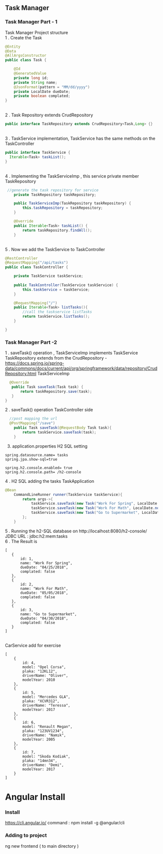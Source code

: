 ## Task Manager
### Task Manager Part - 1 
Task Manager Project structure 
<br> 1 . Create the Task 
```java
@Entity
@Data
@AllArgsConstructor
public class Task {

    @Id
    @GeneratedValue
    private long id;
    private String name;
    @JsonFormat(pattern = "MM/dd/yyyy")
    private LocalDate dueDate;
    private boolean complated;
}
```
<br> 2 . Task Repository extends CrudRepository

```java 
public interface TaskRepository extends CrudRepository<Task,Long> {}
```

<br> 3 . TaskService implementation, TaskService has the same methods on the TaskController
```java
public interface TaskService {
  Iterable<Task> taskList();
}
```
<br> 4 . Implementing the TaskServiceImp , this service private member TaskRepository
```java
 //generate the task repository for service
    private TaskRepository taskRepository;

    public TaskServiceImp(TaskRepository taskRepository) {
        this.taskRepository = taskRepository;
    }

    @Override
    public Iterable<Task> taskList() {
        return taskRepository.findAll();
    }
  ```
  <br> 5 . Now we add the TaskService to TaskController
  
```java
@RestController
@RequestMapping("/api/tasks")
public class TaskController {

    private TaskService taskService;
    
    public TaskController(TaskService taskService) {
        this.taskService = taskService;
    }

    @RequestMapping("/")
    public Iterable<Task> listTasks(){
        //call the taskservice listTasks
        return taskService.listTasks();
    }

}
  ```
  
  ### Task Manager Part -2 
  
  1 . saveTask() operation , TaskServiceImp  implements TaskService TaskRepository extends from the CrudRepository - https://docs.spring.io/spring-data/commons/docs/current/api/org/springframework/data/repository/CrudRepository.html 
 TaskServiceImp
 ```java
   @Override
    public Task saveTask(Task task) {
        return taskRepository.save(task);
    }
}
```
2 . saveTask() operation TaskController side  
```java
  //post mapping the url 
  @PostMapping("/save")
    public Task saveTask(@RequestBody Task task){
        return taskService.saveTask(task);
    }
 ```

3. application.properties H2 SQL setting
```
spring.datasource.name= tasks
spring.jpa.show-sql=true

spring.h2.console.enabled= true
spring.h2.console.path= /h2-console
```
4 . H2 SQL adding the tasks TaskApplication 

```java
@Bean
	CommandLineRunner runner(TaskService taskService){
		return args->{
			taskService.saveTask(new Task("Work For Spring", LocalDate.now(),false));
			taskService.saveTask(new Task("Work For Math", LocalDate.now().plus(10, ChronoUnit.DAYS),false));
			taskService.saveTask(new Task("Go to Supermarket", LocalDate.now().plus(5,ChronoUnit.DAYS),false));
		};
	}
 ```
 5 . Running the h2-SQL database on http://localhost:8080/h2-console/ JDBC URL : jdbc:h2:mem:tasks 
 <br> 6 . The Result is 
 ```
 [
    {
        id: 1,
        name: "Work For Spring",
        dueDate: "04/25/2018",
        complated: false
    },
    {
        id: 2,
        name: "Work For Math",
        dueDate: "05/05/2018",
        complated: false
    },
    {
        id: 3,
        name: "Go to Supermarket",
        dueDate: "04/30/2018",
        complated: false
    }
]
```
<br> CarService add for exercise
```
[
	{
		id: 4,
		model: "Opel Corsa",
		plaka: "12KL12",
		driverName: "Oliver",
		modelYear: 2010
	},
	{
		id: 5,
		model: "Mercedes GLA",
		plaka: "XCVR312",
		driverName: "Teressa",
		modelYear: 2017
	},
	{
		id: 6,
		model: "Renault Megan",
		plaka: "123UV1234",
		driverName: "Namık",
		modelYear: 2005
	},
	{
		id: 7,
		model: "Skoda Kodiak",
		plaka: "14mn34",
		driverName: "Demi",
		modelYear: 2017
	}
]
```

# Angular Install 
### Install 
https://cli.angular.io/ command : npm install -g @angular/cli
### Adding to project 
ng new frontend ( to main directory ) 
 

